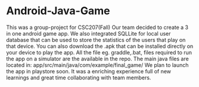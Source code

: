 # Android-Java-Game
This was a group-project for CSC207(Fall)
Our team decided to create a 3 in one android game app. We also integrated SQLLite for local user database that can be used to 
store the statistics of the users that play on that device. You can also download the .apk that can be installed directly on your device to play the app.
All the file eg. graddle,.bat, files required to run the app on a simulator are the available in the repo. 
The main java files are located in: app/src/main/java/com/example/final_game/
We plan to launch the app in playstore soon. 
It was a enriching experience full of new learnings and great time collaborating with team members.
